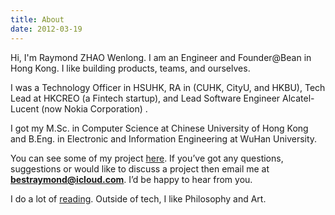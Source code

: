 ```yaml
---
title: About
date: 2012-03-19
---
```


Hi, I'm Raymond ZHAO Wenlong. I am an Engineer and Founder@Bean in Hong Kong.
I like building products, teams, and ourselves.

I was a Technology Officer in HSUHK, RA in (CUHK, CityU, and HKBU), Tech Lead at HKCREO (a Fintech startup), and Lead Software Engineer Alcatel-Lucent (now Nokia Corporation) .

I got my M.Sc. in Computer Science at Chinese University of Hong Kong and B.Eng. in Electronic and Information Engineering at WuHan University.

You can see some of my project [here](https://github.com/raymondworkshop). If you’ve got any questions, suggestions or would like to discuss a project then email me at **bestraymond@icloud.com**. I’d be happy to hear from you.

I do a lot of [reading](https://raymondworkshop.github.io/bookshelf.html).
Outside of tech, I like Philosophy and Art.
